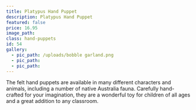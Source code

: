 ```yaml
---
title: Platypus Hand Puppet
description: Platypus Hand Puppet
featured: false
price: 16.95
image_path:
class: hand-puppets
id: 54
gallery:
  - pic_path: /uploads/bobble garland.png
  - pic_path:
  - pic_path:
---
```



The felt hand puppets are available in many different characters and animals, including a number of native Australia fauna. Carefully hand-crafted for your imagination, they are a wonderful toy for children of all ages and a great addition to any classroom.

